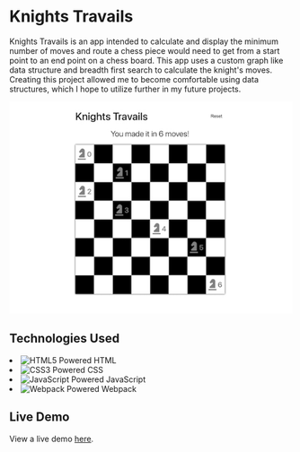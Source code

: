 # Knights Travails

Knights Travails is an app intended to calculate and display the minimum number of moves and route a chess piece would need to get from a start point to an end point on a chess board. This app uses a custom graph like data structure and breadth first search to calculate the knight's moves. Creating this project allowed me to become comfortable using data structures, which I hope to utilize further in my future projects.

<p align="center">
    <a href="https://nicholaspreziosi.github.io/knights-travails/">
        <img
            src="./src/images/knightstravails.jpeg"
            alt="Knights Travails Preview">
        </img>
    </a>
</p>

## Technologies Used

<div>
    <li style="margin: auto">
        <img src="https://cdn.jsdelivr.net/gh/devicons/devicon@latest/icons/html5/html5-original.svg" width="auto" height="25" alt="HTML5 Powered" title="HTML5 Powered">
        HTML
    </li>
    <li>
        <img src="https://cdn.jsdelivr.net/gh/devicons/devicon@latest/icons/css3/css3-original-wordmark.svg" width="auto" height="25" alt="CSS3 Powered" title="CSS3 Powered"/>
        CSS
    </li>
    <li>
        <img src="https://cdn.jsdelivr.net/gh/devicons/devicon@latest/icons/javascript/javascript-original.svg" width="auto" height="25" alt="JavaScript Powered" title="JavaScript Powered"/>
        JavaScript
    </li>
    <li>
        <img src="https://cdn.jsdelivr.net/gh/devicons/devicon@latest/icons/webpack/webpack-original.svg" width="auto" height="25" alt="Webpack Powered" title="Webpack Powered"/>
        Webpack
    </li>
</div>

## Live Demo

View a live demo [here](https://nicholaspreziosi.github.io/knights-travails/).
